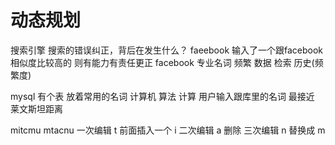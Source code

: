 # 动态规划

搜索引擎
搜索的错误纠正，背后在发生什么？
faeebook    输入了一个跟facebook 相似度比较高的   则有能力有责任更正
facebook    专业名词    频繁
数据   检索   历史(频繁度)


mysql  有个表  放着常用的名词
计算机 算法  计算  用户输入跟库里的名词   最接近
莱文斯坦距离

mitcmu
mtacnu
一次编辑  t 前面插入一个 i
二次编辑  a 删除
三次编辑  n  替换成 m
